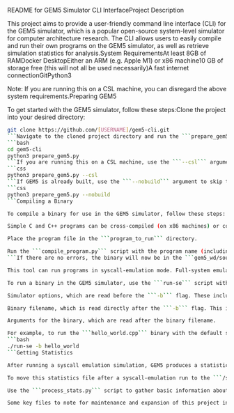 README for GEM5 Simulator CLI InterfaceProject Description

This project aims to provide a user-friendly command line interface (CLI) for the GEM5 simulator, which is a popular open-source system-level simulator for computer architecture research. The CLI allows users to easily compile and run their own programs on the GEM5 simulator, as well as retrieve simulation statistics for analysis.System RequirementsAt least 8GB of RAMDocker DesktopEither an ARM (e.g. Apple M1) or x86 machine10 GB of storage free (this will not all be used necessarily)A fast internet connectionGitPython3

Note: If you are running this on a CSL machine, you can disregard the above system requirements.Preparing GEM5

To get started with the GEM5 simulator, follow these steps:Clone the project into your desired directory:
```bash
git clone https://github.com/[USERNAME]/gem5-cli.git
```Navigate to the cloned project directory and run the ```prepare_gem5.py``` script:
```bash
cd gem5-cli
python3 prepare_gem5.py
```If you are running this on a CSL machine, use the ```--csl``` argument:
```css
python3 prepare_gem5.py --csl
```If GEM5 is already built, use the ```--nobuild``` argument to skip the build process:
```css
python3 prepare_gem5.py --nobuild
```Compiling a Binary

To compile a binary for use in the GEM5 simulator, follow these steps:

Simple C and C++ programs can be cross-compiled (on x86 machines) or compiled directly (on ARM machines) through the docker container. Make sure that the program includes the ```&lt;gem5/m5ops.h&gt;``` header and checkpoints. Examples of checkpoint use can be found in the ```hello_world.cpp``` and ```mm.cpp``` files.

Place the program file in the ```program_to_run``` directory.

Run the ```compile_program.py``` script with the program name (including extension) as the argument:```python3 compile_program.py hello_world.cpp
```If there are no errors, the binary will now be in the ```gem5_wd/source``` directory.Running a Binary

This tool can run programs in syscall-emulation mode. Full-system emulation is currently in development.

To run a binary in the GEM5 simulator, use the ```run-se``` script with the following arguments:

Simulator options, which are read before the ```-b``` flag. These include cache configurations, core configurations, and other options determined by the GEM5 simulator. See the GEM5 documentation for more information.

Binary filename, which is read directly after the ```-b``` flag. This is the name of the binary you want to run.

Arguments for the binary, which are read after the binary filename.

For example, to run the ```hello_world.cpp``` binary with the default simulator options:
```bash
./run-se -b hello_world
```Getting Statistics

After running a syscall emulation simulation, GEM5 produces a statistics file containing values such as the number of CPU cycles simulated, the instruction count, and various more detailed statistics.

To move this statistics file after a syscall-emulation run to the ```/stats``` directory, run the ```get_statistics.py``` script.

Use the ```process_stats.py``` script to gather basic information about the simulation, including cycle count, instruction count, and simulator operations count.Maintenance and Expansion

Some key files to note for maintenance and expansion of this project include:```gem5-dev.sh```, which is a shell script in the ```gem5-dev/docker``` directory. This includes scripts that run inside the docker container.The ```dockerfile```, which includes the setup for the Ubuntu 18.04 container and is also in the ```gem5-dev/docker``` directory.CreditsCredit to ArturKlauser who worked on the original gem5-dev script implementation for setting up and running ARM simulations in a GEM5 docker image.Credit to Jason Lowe-Power and Justin Perona for the original version of the matrix-multiplication program for GEM5.
